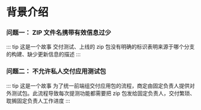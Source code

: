 # 背景介绍

<!-- **以志强哥（纯属虚构）的视角来简单的聊聊** -->

### 问题一： ZIP 文件名携带有效信息过少

<!-- ::: tip 这是一个故事
那是一个风和日丽、普天同乐的 happyFriday，志强哥慢悠悠的收拾着东西，准备着下班的冲刺。忽然间，一个黑影拍了拍**志强哥**的肩膀说道：'一键加购需求今天上线吧'。闻声望去，没错，此人正是前端组老大哥 **腾哥**，江湖人称 **车神 Plus** 。
<br />
说时迟那时快，话音刚落地，**志强哥**已经劈里啪啦的敲完 **`npm run build:prod`** 命令，兰花指最后重重的落在了 **`Enter`** 键上，检查请求环境、上传，行云流水，**腾哥**直呼 "**好家伙，这么快**"，**志强哥**得意的说道 "**我一向都很快，你不是很清楚的吗**"
<br />
提审、上线一切如常，**辉哥**检查着这次版本迭代更新的功能，‘卧槽，不好，分类优化的交互好像没有更新’，**腾哥**心中暗道，经反复验证后，分类优化部分还是没有，疑惑志强哥是不是构建错分支了，准备连线问个明白。而此时**志强哥**已回到家，沉浸在撸猫的快乐中了，那还记得刚才构建的分支...
::: -->

::: tip 这是一个故事
交付测试、上线的 zip 包没有明确的标识表明来源于哪个分支的构建、缺少更新信息的描述
:::

<!-- **由此可见，zip 文件名携带构建的分支名称是多么的重要**

**原 zip 名：**

![](../.vuepress/public/aeon/init.png)

**优化后 zip 名：**

![](../.vuepress/public/aeon/init.png) -->

### 问题二： 不允许私人交付应用测试包

::: tip 这是一个故事
为了统一前端组交付应用包的流程，商定由固定负责人提供对外测试包。此流程导致每次提测功能都需要把 zip 包发给固定负责人，交付繁琐、耽搁固定负责人工作进度
:::
